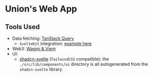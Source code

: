 # Union's Web App

## Tools Used

- Data fetching: [TanStack Query](https://tanstack.com/query/latest/docs/framework/svelte/ssr)
  - `SvelteKit` integration: [example here](https://github.com/TanStack/query/tree/main/examples/svelte/ssr)
- Web3: [Wagmi & Viem](https://wagmi.sh/core/getting-started)
- UI:
  - [shadcn-svelte](https://www.shadcn-svelte.com) (`TailwindCSS` compatible): the `./src/lib/components/ui` directory is all autogenerated from the `shadcn-svelte` library.
